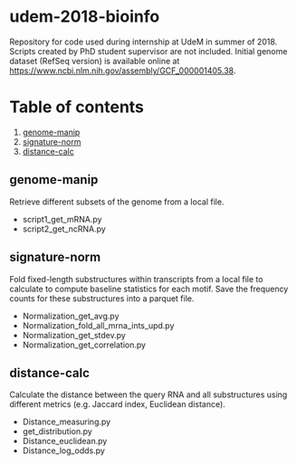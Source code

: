# udem-2018-bioinfo

Repository for code used during internship at UdeM in summer of 2018. Scripts created by PhD student supervisor are not included. Initial genome dataset (RefSeq version) is available online at https://www.ncbi.nlm.nih.gov/assembly/GCF_000001405.38.  

# Table of contents
1. [genome-manip](#genome-manip)
2. [signature-norm](#signature-norm)
3. [distance-calc](#distance-calc)

## genome-manip <a name="genome-manip"></a>
Retrieve different subsets of the genome from a local file.
- script1_get_mRNA.py
- script2_get_ncRNA.py

## signature-norm <a name="signature-norm"></a>
Fold fixed-length substructures within transcripts from a local file to calculate to compute baseline statistics for each motif. Save the frequency counts for these substructures into a parquet file.
- Normalization_get_avg.py
- Normalization_fold_all_mrna_ints_upd.py
- Normalization_get_stdev.py
- Normalization_get_correlation.py

## distance-calc <a name="distance-calc"></a>
Calculate the distance between the query RNA and all substructures using different metrics (e.g. Jaccard index, Euclidean distance).
- Distance_measuring.py
- get_distribution.py
- Distance_euclidean.py
- Distance_log_odds.py
